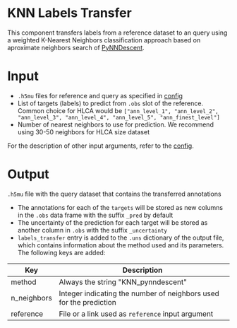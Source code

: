 # KNN Labels Transfer

This component transfers labels from a reference dataset to an query using a weighted K-Nearest Neighbors classification approach based on aproximate neighbors search of [PyNNDescent](https://pynndescent.readthedocs.io/en/latest/how_to_use_pynndescent.html).

# Input

- `.h5mu` files for reference and query as specified in [config](./config.vsh.yaml)
- List of targets (labels) to predict from `.obs` slot of the reference. Common choice for HLCA would be `["ann_level_1", "ann_level_2", "ann_level_3", "ann_level_4", "ann_level_5", "ann_finest_level"]`
- Number of nearest neighbors to use for prediction. We recommend using 30-50 neighbors for HLCA size dataset

For the description of other input arguments, refer to the [config](./config.vsh.yaml).

# Output

`.h5mu` file with the query dataset that contains the transferred annotations
- The annotations for each of the `targets` will be stored as new columns in the `.obs` data frame with the suffix `_pred` by default
- The uncertainty of the prediction for each target will be stored as another column in `.obs` with the suffix `_uncertainty`
- `labels_transfer` entry is added to the `.uns` dictionary of the output file, which contains information about the method used and its parameters. The following keys are added:

| Key         | Description                   |
|-------------|------------------------|
| method      | Always the string "KNN_pynndescent" |
| n_neighbors | Integer indicating the number of neighbors used for the prediction |
| reference   | File or a link used as `reference` input argument |